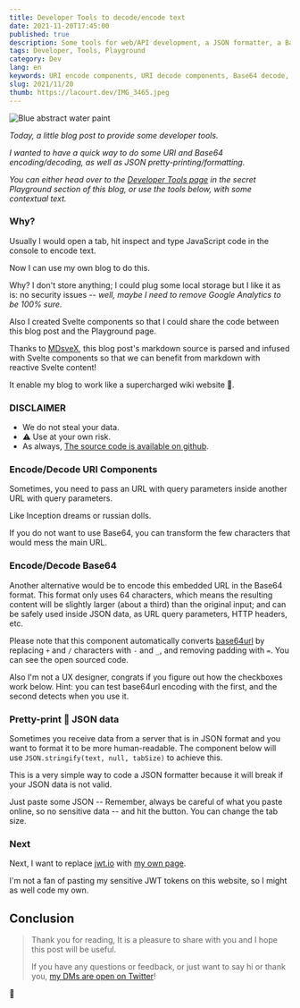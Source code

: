 ```yaml
---
title: Developer Tools to decode/encode text
date: 2021-11-20T17:45:00
published: true
description: Some tools for web/API development, a JSON formatter, a Base64 encoder/decoder with Base64URL variant and an URI components encoder/decoder.
tags: Developer, Tools, Playground
category: Dev
lang: en
keywords: URI encode components, URI decode components, Base64 decode, Base64 encode, JSON pretty-print, JSON format, svelte, developer tools, tools
slug: 2021/11/20
thumb: https://lacourt.dev/IMG_3465.jpeg
---
```


<script>
  import { onMount } from "svelte";
  import URIComponentsTool from "$lib/components/URIComponentsTool.svelte";
  import Base64Tool from "$lib/components/Base64Tool.svelte";
  import JSONFormatter from "$lib/components/JSONFormatter.svelte";

</script>
<style>
    textarea {
    width: 100%;
    height: 100px;
  }
</style>

![Blue abstract water paint](/IMG_3465.jpeg)

*Today, a little blog post to provide some developer tools.*

*I wanted to have a quick way to do some URI and Base64 encoding/decoding, as well as JSON pretty-printing/formatting.*

*You can either head over to the [Developer Tools page](/playground/dev-tools) in the secret Playground  section of this blog, or use the tools below, with some contextual text.*

### Why?

Usually I would open a tab, hit inspect and type JavaScript code in the console to encode text.

Now I can use my own blog to do this.

Why? I don't store anything; I could plug some local storage but I like it as is: no security issues -- *well, maybe I need to remove Google Analytics to be 100% sure.*

Also I created Svelte components so that I could share the code between this blog post and the Playground page.

Thanks to [MDsveX](https://mdsvex.com), this blog post's markdown source is parsed and infused with Svelte components so that we can benefit from markdown with reactive Svelte content!

It enable my blog to work like a supercharged wiki website 💪.

### DISCLAIMER

- We do not steal your data.
- ⚠️ Use at your own risk.
- As always, [The source code is available on github](https://github.com/doppelganger9/blog).

### Encode/Decode URI Components

Sometimes, you need to pass an URL with query parameters inside another URL with query parameters. 

Like Inception dreams or russian dolls.

If you do not want to use Base64, you can transform the few characters that would mess the main URL.

<URIComponentsTool />

### Encode/Decode Base64

Another alternative would be to encode this embedded URL in the Base64 format. This format only uses 64 characters, which means the resulting content will be slightly larger (about a third) than the original input; and can be safely used inside JSON data, as URL query parameters, HTTP headers, etc.

Please note that this component automatically converts [base64url](https://datatracker.ietf.org/doc/html/rfc4648#section-5) by replacing `+` and `/` characters with `-` and `_`, and removing padding with `=`. You can see the open sourced code.

Also I'm not a UX designer, congrats if you figure out how the checkboxes work below. Hint: you can test base64url encoding with the first, and the second detects when you use it.

<Base64Tool />

### Pretty-print 💅 JSON data

Sometimes you receive data from a server that is in JSON format and you want to format it to be more human-readable. The component below will use `JSON.stringify(text, null, tabSize)` to achieve this.

This is a very simple way to code a JSON formatter because it will break if your JSON data is not valid.

Just paste some JSON -- Remember, always be careful of what you paste online, so no sensitive data -- and hit the button. You can change the tab size.

<JSONFormatter />

### Next

Next, I want to replace [jwt.io](https://jwt.io) with [my own page](/playground/jwt).

I'm not a fan of pasting my sensitive JWT tokens on this website, so I might as well code my own.

## Conclusion

> Thank you for reading, It is a pleasure to share with you and I hope this post will be useful.
>
> If you have any questions or feedback, or just want to say hi or thank you, [my DMs are open on Twitter](https://twitter.com/doppelganger9)!

👋
